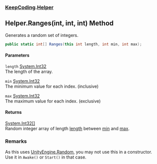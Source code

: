 ### [KeepCoding](KeepCoding.md 'KeepCoding').[Helper](KeepCoding_Helper.md 'KeepCoding.Helper')
## Helper.Ranges(int, int, int) Method
Generates a random set of integers.  
```csharp
public static int[] Ranges(this int length, int min, int max);
```
#### Parameters
<a name='KeepCoding_Helper_Ranges(int_int_int)_length'></a>
`length` [System.Int32](https://docs.microsoft.com/en-us/dotnet/api/System.Int32 'System.Int32')  
The length of the array.
  
<a name='KeepCoding_Helper_Ranges(int_int_int)_min'></a>
`min` [System.Int32](https://docs.microsoft.com/en-us/dotnet/api/System.Int32 'System.Int32')  
The minimum value for each index. (inclusive)
  
<a name='KeepCoding_Helper_Ranges(int_int_int)_max'></a>
`max` [System.Int32](https://docs.microsoft.com/en-us/dotnet/api/System.Int32 'System.Int32')  
The maximum value for each index. (exclusive)
  
#### Returns
[System.Int32](https://docs.microsoft.com/en-us/dotnet/api/System.Int32 'System.Int32')[[]](https://docs.microsoft.com/en-us/dotnet/api/System.Array 'System.Array')  
Random integer array of length [length](KeepCoding_Helper_Ranges(int_int_int).md#KeepCoding_Helper_Ranges(int_int_int)_length 'KeepCoding.Helper.Ranges(int, int, int).length') between [min](KeepCoding_Helper_Ranges(int_int_int).md#KeepCoding_Helper_Ranges(int_int_int)_min 'KeepCoding.Helper.Ranges(int, int, int).min') and [max](KeepCoding_Helper_Ranges(int_int_int).md#KeepCoding_Helper_Ranges(int_int_int)_max 'KeepCoding.Helper.Ranges(int, int, int).max').
### Remarks
As this uses [UnityEngine.Random](https://docs.microsoft.com/en-us/dotnet/api/UnityEngine.Random 'UnityEngine.Random'), you may not use this in a constructor. Use it in `Awake()` or `Start()` in that case.  
